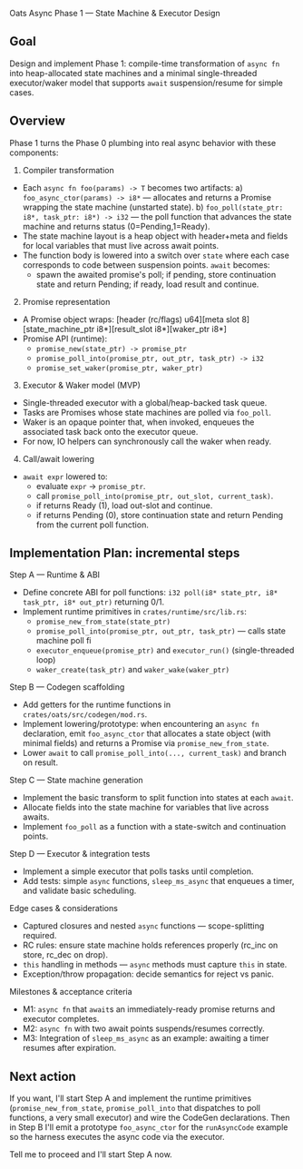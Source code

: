 Oats Async Phase 1 — State Machine & Executor Design

Goal
----
Design and implement Phase 1: compile-time transformation of `async fn` into
heap-allocated state machines and a minimal single-threaded executor/waker
model that supports `await` suspension/resume for simple cases.

Overview
--------
Phase 1 turns the Phase 0 plumbing into real async behavior with these
components:

1) Compiler transformation
- Each `async fn foo(params) -> T` becomes two artifacts:
  a) `foo_async_ctor(params) -> i8*` — allocates and returns a Promise
     wrapping the state machine (unstarted state).
  b) `foo_poll(state_ptr: i8*, task_ptr: i8*) -> i32` — the poll function that
     advances the state machine and returns status (0=Pending,1=Ready).
- The state machine layout is a heap object with header+meta and fields for
  local variables that must live across await points.
- The function body is lowered into a switch over `state` where each case
  corresponds to code between suspension points. `await` becomes:
  - spawn the awaited promise's poll; if pending, store continuation state
    and return Pending; if ready, load result and continue.

2) Promise representation
- A Promise object wraps:
  [header (rc/flags) u64][meta slot 8][state_machine_ptr i8*][result_slot i8*][waker_ptr i8*]
- Promise API (runtime):
  - `promise_new(state_ptr) -> promise_ptr`
  - `promise_poll_into(promise_ptr, out_ptr, task_ptr) -> i32`
  - `promise_set_waker(promise_ptr, waker_ptr)`

3) Executor & Waker model (MVP)
- Single-threaded executor with a global/heap-backed task queue.
- Tasks are Promises whose state machines are polled via `foo_poll`.
- Waker is an opaque pointer that, when invoked, enqueues the associated
  task back onto the executor queue.
- For now, IO helpers can synchronously call the waker when ready.

4) Call/await lowering
- `await expr` lowered to:
  - evaluate `expr` -> `promise_ptr`.
  - call `promise_poll_into(promise_ptr, out_slot, current_task)`.
  - if returns Ready (1), load out-slot and continue.
  - if returns Pending (0), store continuation state and return Pending from
    the current poll function.

Implementation Plan: incremental steps
-------------------------------------
Step A — Runtime & ABI
- Define concrete ABI for poll functions: `i32 poll(i8* state_ptr, i8* task_ptr, i8* out_ptr)` returning 0/1.
- Implement runtime primitives in `crates/runtime/src/lib.rs`:
  - `promise_new_from_state(state_ptr)`
  - `promise_poll_into(promise_ptr, out_ptr, task_ptr)` — calls state machine poll fi
  - `executor_enqueue(promise_ptr)` and `executor_run()` (single-threaded loop)
  - `waker_create(task_ptr)` and `waker_wake(waker_ptr)`

Step B — Codegen scaffolding
- Add getters for the runtime functions in `crates/oats/src/codegen/mod.rs`.
- Implement lowering/prototype: when encountering an `async fn` declaration,
  emit `foo_async_ctor` that allocates a state object (with minimal fields) and returns a Promise via `promise_new_from_state`.
- Lower `await` to call `promise_poll_into(..., current_task)` and branch on result.

Step C — State machine generation
- Implement the basic transform to split function into states at each `await`.
- Allocate fields into the state machine for variables that live across awaits.
- Implement `foo_poll` as a function with a state-switch and continuation points.

Step D — Executor & integration tests
- Implement a simple executor that polls tasks until completion.
- Add tests: simple `async` functions, `sleep_ms_async` that enqueues a timer, and validate basic scheduling.

Edge cases & considerations
- Captured closures and nested `async` functions — scope-splitting required.
- RC rules: ensure state machine holds references properly (rc_inc on store, rc_dec on drop).
- `this` handling in methods — `async` methods must capture `this` in state.
- Exception/throw propagation: decide semantics for reject vs panic.

Milestones & acceptance criteria
- M1: `async fn` that `await`s an immediately-ready promise returns and executor completes.
- M2: `async fn` with two await points suspends/resumes correctly.
- M3: Integration of `sleep_ms_async` as an example: awaiting a timer resumes after expiration.

Next action
-----------
If you want, I'll start Step A and implement the runtime primitives (`promise_new_from_state`, `promise_poll_into` that dispatches to poll functions, a very small executor) and wire the CodeGen declarations. Then in Step B I'll emit a prototype `foo_async_ctor` for the `runAsyncCode` example so the harness executes the async code via the executor.

Tell me to proceed and I'll start Step A now.
